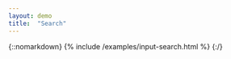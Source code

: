 ```yaml
---
layout: demo
title:  "Search"
---
```


{::nomarkdown}
{% include /examples/input-search.html %}
{:/}
